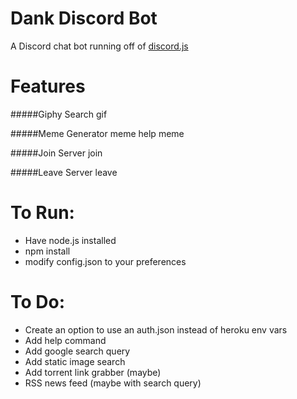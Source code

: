 # Dank Discord Bot
A Discord chat bot running off of <a href="https://github.com/hydrabolt/discord.js/">discord.js</a>
# Features
#####Giphy Search
	<name-of-bot> gif <gif-query>

#####Meme Generator
	<name-of-bot> meme help
	<name-of-bot> meme <meme-id> <top-text> <bottom-text>
	
#####Join Server
	<name-of-bot> join <server-invite-link>
	
#####Leave Server
	<name-of-bot> leave

# To Run:

- Have node.js installed
- npm install
- modify config.json to your preferences

# To Do:

- Create an option to use an auth.json instead of heroku env vars
- Add help command
- Add google search query
- Add static image search
- Add torrent link grabber (maybe)
- RSS news feed (maybe with search query)
